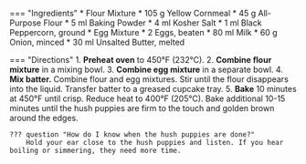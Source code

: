 === "Ingredients"
    * Flour Mixture
        * 105 g Yellow Cornmeal
        * 45 g All-Purpose Flour
        * 5 ml Baking Powder
        * 4 ml Kosher Salt
        * 1 ml Black Peppercorn, ground
    * Egg Mixture
        * 2 Eggs, beaten
        * 80 ml Milk
        * 60 g Onion, minced
        * 30 ml Unsalted Butter, melted

=== "Directions"
    1. **Preheat oven** to 450°F (232°C).
    2. **Combine flour mixture** in a mixing bowl.
    3. **Combine egg mixture** in a separate bowl.
    4. **Mix batter.** Combine flour and egg mixtures. Stir until the flour disappears into the liquid. Transfer batter to a greased cupcake tray.
    5. **Bake** 10 minutes at 450°F until crisp. Reduce heat to 400°F (205°C). Bake additional 10-15 minutes until the hush puppies are firm to the touch and golden brown around the edges.

    ??? question "How do I know when the hush puppies are done?"
        Hold your ear close to the hush puppies and listen. If you hear boiling or simmering, they need more time.

[^1]:
    Deen Brothers. ["Baked Hush Puppies."](https://www.pauladeen.com/recipe/baked-hush-puppies/) *Paula Deen Ventures.* 20 September 2020. Accessed 26 November 2020.
